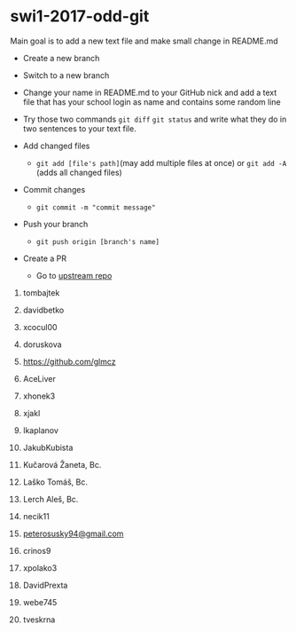 # swi1-2017-odd-git

Main goal is to add a new text file and make small change in README.md

* Create a new branch 

* Switch to a new branch

* Change your name in README.md to your GitHub nick and add a text file that has your school login as name and contains some random line

* Try those two commands `git diff` `git status` and write what they do in two sentences to your text file. 

* Add changed files 

  * `git add [file's path]`(may add multiple files at once) or `git add -A` (adds all changed files)

* Commit changes

  * `git commit -m "commit message"`

* Push your branch

  * `git push origin [branch's name]`

* Create a PR

  * Go to [upstream repo](https://github.com/RoadToSoftwareFactory/swi1-2017-odd-git) 



1.	tombajtek


2.	davidbetko


3.	xcocul00


4.	doruskova


5.	https://github.com/glmcz


6.	AceLiver


7.	xhonek3


8.	xjakl


9.	lkaplanov


10.	JakubKubista


11.	Kučarová Žaneta, Bc.


12.	Laško Tomáš, Bc.


13.	Lerch Aleš, Bc.


14.	necik11


15.	peterosusky94@gmail.com


16.	crinos9


17.	xpolako3


18.	DavidPrexta


19.	webe745


20.	tveskrna
